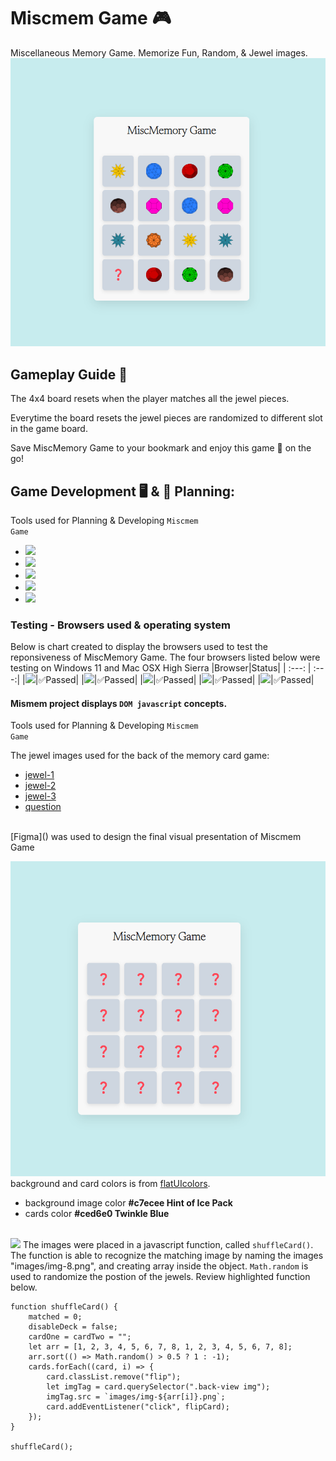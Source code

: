 # Miscmem Game &#127918;
Miscellaneous Memory Game. 
Memorize Fun, Random, &amp; Jewel images.
![Figma](images/miscmemGAME.png)
## Gameplay Guide &#128211;

The 4x4 board resets when the player matches all the jewel pieces.

Everytime the board resets the jewel pieces are randomized to different slot in the game board.

Save MiscMemory Game to your bookmark and enjoy this game &#127922; on the go!

## Game Development	&#128421; & &#128271; Planning:
Tools used for Planning & Developing <code>Miscmem Game</code>
- <img src="https://img.shields.io/badge/Figma-F24E1E?style=for-the-badge&logo=figma&logoColor=white" /> 
- <img src="https://img.shields.io/badge/Inkscape-000000?style=for-the-badge&logo=Inkscape&logoColor=white" />  
- <img src="https://img.shields.io/badge/Visual_Studio-5C2D91?style=for-the-badge&logo=visual%20studio&logoColor=white" />
- <img src="https://img.shields.io/badge/GitHub-100000?style=for-the-badge&logo=github&logoColor=white" />
- <img src="https://img.shields.io/badge/Netlify-00C7B7?style=for-the-badge&logo=netlify&logoColor=white" /> 

### Testing - Browsers used & operating system
Below is chart created to display the browsers used to test the reponsiveness of MiscMemory Game.
The four browsers listed below were testing on Windows 11 and Mac OSX High Sierra
|Browser|Status|
| :---: | :---:|
|<img src="https://img.shields.io/badge/Google_chrome-4285F4?style=for-the-badge&logo=Google-chrome&logoColor=white" />|&#9989;Passed|
|<img src="https://img.shields.io/badge/Firefox_Browser-FF7139?style=for-the-badge&logo=Firefox-Browser&logoColor=white" />|&#9989;Passed|
|<img src="https://img.shields.io/badge/Microsoft_Edge-0078D7?style=for-the-badge&logo=Microsoft-edge&logoColor=white" />|&#9989;Passed|
|<img src="https://img.shields.io/badge/Safari-000000?style=for-the-badge&logo=safari&logoColor=white" />|&#9989;Passed|
|<img src="https://img.shields.io/badge/Safari-000000?style=for-the-badge&logo=safari&logoColor=white" />|&#9989;Passed|

#### Mismem project displays <code>DOM javascript</code> concepts.

Tools used for Planning & Developing <code>Miscmem Game</code>

The jewel images used for the back of the memory card game:
  - [jewel-1](images/img-1.png)
  - [jewel-2](images/img-2.png)
  - [jewel-3](images/img-3.png)
  - [question](images/que_icon.svg)
<br>
[Figma]() was used to design the final visual presentation of Miscmem Game

![Figma](images/miscmemBOARD.png)
background and card colors is from [flatUIcolors](https://flatuicolors.com).
  - background image color **#c7ecee Hint of Ice Pack**
  - cards color **#ced6e0 Twinkle Blue**
<br>
<img src="https://img.shields.io/badge/JavaScript-323330?style=for-the-badge&logo=javascript&logoColor=F7DF1E" /> 
The images were placed in a javascript function, called <code>shuffleCard()</code>. 
The function is able to recognize the matching image by naming the images "images/img-8.png", and creating array inside the object. 
<code>Math.random</code> is used to randomize the postion of the jewels. Review highlighted function below.

```
function shuffleCard() {
    matched = 0;
    disableDeck = false;
    cardOne = cardTwo = "";
    let arr = [1, 2, 3, 4, 5, 6, 7, 8, 1, 2, 3, 4, 5, 6, 7, 8];
    arr.sort(() => Math.random() > 0.5 ? 1 : -1);
    cards.forEach((card, i) => {
        card.classList.remove("flip");
        let imgTag = card.querySelector(".back-view img");
        imgTag.src = `images/img-${arr[i]}.png`;
        card.addEventListener("click", flipCard);
    });
}

shuffleCard();
```
